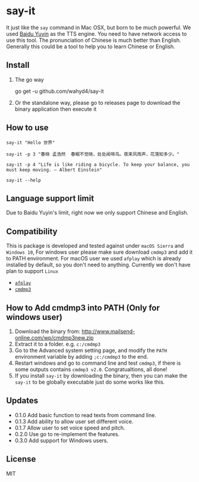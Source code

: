 # say-it

It just like the `say` command in Mac OSX, but born to be much powerful. We used [Baidu Yuyin](http://yuyin.baidu.com/) as the TTS engine. You need to have network access to use this tool. The pronunciation of Chinese is much better than English. Generally this could be a tool to help you to learn Chinese or English.

## Install
1. The go way

      go get -u github.com/wahyd4/say-it

2. Or the standalone way, please go to releases page to download the binary application then execute it

## How to use

  `say-it "Hello 世界"`

  `say-it -p 3 "春晓 孟浩然  春眠不觉晓，处处闻啼鸟。夜来风雨声，花落知多少。"`

  `say-it -p 4 "Life is like riding a bicycle. To keep your balance, you must keep moving. ― Albert Einstein"`

  `say-it --help`


## Language support limit
  Due to Baidu Yuyin's limit, right now we only support Chinese and English.

## Compatibility

  This is package is developed and tested against under `macOS Sierra` and `Windows 10`, For windows user please make sure download `cmdmp3` and add it to PATH environment.
  For macOS user we used `afplay` which is already installed by default, so you don't need to anything.
  Currently we don't have plan to support `Linux`


  * [`afplay`](https://developer.apple.com/library/mac/documentation/Darwin/Reference/ManPages/man1/afplay.1.html)
  * [`cmdmp3`](https://github.com/jimlawless/cmdmp3)

## How to Add cmdmp3 into PATH (Only for windows user)
1. Download the binary from: <http://www.mailsend-online.com/wp/cmdmp3new.zip>
2. Extract it to a folder. e.g. `c:/cmdmp3`
3. Go to the Advanced system setting page, and modify the `PATH` environment variable by adding `;c:/cmdmp3` to the end.
4. Restart windows and go to command line and test `cmdmp3`, if there is some outputs contains `cmdmp3 v2.0`. Congratualtions, all done!
5. If you install `say-it` by downloading the binary, then you can make the `say-it` to be globally executable just do some works like this.

## Updates

  * 0.1.0 Add basic function to read texts from command line.
  * 0.1.3 Add ability to allow user set different voice.
  * 0.1.7 Allow user to set voice speed and pitch.
  * 0.2.0 Use go to re-implement the features.
  * 0.3.0 Add support for Windows users.
## License

  MIT


